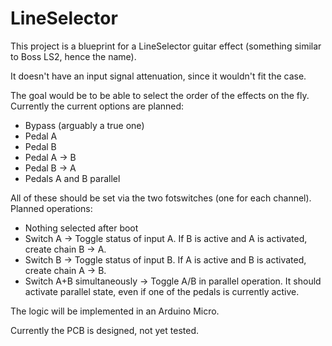 # LineSelector

This project is a blueprint for a LineSelector guitar effect (something similar to Boss LS2, hence the name).

It doesn't have an input signal attenuation, since it wouldn't fit the case.

The goal would be to be able to select the order of the effects on the fly. Currently the current options are planned:

* Bypass (arguably a true one)
* Pedal A
* Pedal B
* Pedal A -> B
* Pedal B -> A
* Pedals A and B parallel

All of these should be set via the two fotswitches (one for each channel). Planned operations:

* Nothing selected after boot
* Switch A -> Toggle status of input A. If B is active and A is activated, create chain B -> A.
* Switch B -> Toggle status of input B. If A is active and B is activated, create chain A -> B.
* Switch A+B simultaneously -> Toggle A/B in parallel operation. It should activate parallel state, even if one of the pedals is currently active.

The logic will be implemented in an Arduino Micro.

Currently the PCB is designed, not yet tested.
